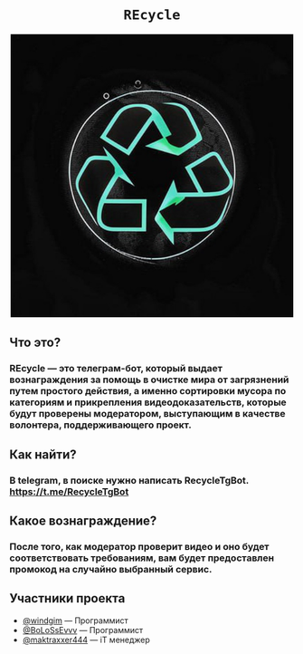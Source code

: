 <h1 align="center">
    <code>REcycle</code>
</h1>

<div align="center">
<img alt="REcycle logo" src="img/REcycle_logo.jpg" width="500">
</div>

## Что это?

### REcycle — это телеграм-бот, который выдает вознаграждения за помощь в очистке мира от загрязнений путем простого действия, а именно сортировки мусора по категориям и прикрепления видеодоказательств, которые будут проверены модератором, выступающим в качестве волонтера, поддерживающего проект.

## Как найти?

### В telegram, в поиске нужно написать RecycleTgBot. https://t.me/RecycleTgBot

## Какое вознаграждение?

### После того, как модератор проверит видео и оно будет соответствовать требованиям, вам будет предоставлен промокод на случайно выбранный сервис.

## Участники проекта

- [@windgim](https://github.com/windgmim) — Программист
- [@BoLoSsEvvv](https://github.com/BoLoSsEvvv) — Программист
- [@maktraxxer444](https://github.com/maktraxxer444) — iT менеджер

